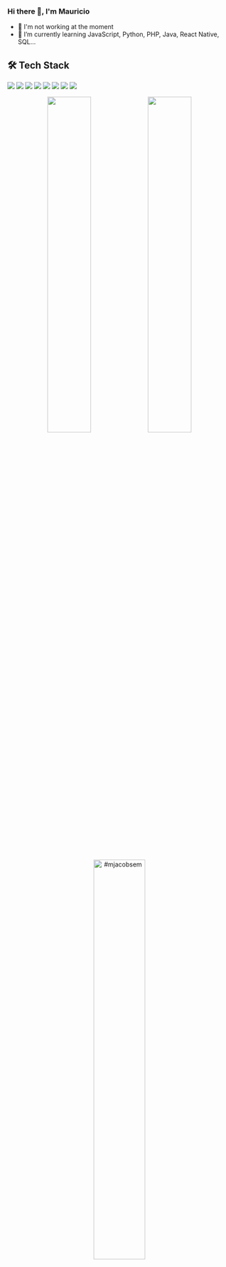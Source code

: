 ### Hi there 👋, I'm Mauricio

- 🔭 I'm not working at the moment
- 🌱 I’m currently learning JavaScript, Python, PHP, Java, React Native, SQL...

## 🛠 Tech Stack

<p>
  <img src="https://img.shields.io/badge/javascript%20-%23323330.svg?&style=for-the-badge&logo=javascript&logoColor=%23F7DF1E"/>
  <img src="https://img.shields.io/badge/python-3670A0?style=for-the-badge&logo=python&logoColor=ffdd54"/>
  <img src="https://img.shields.io/badge/react_native%20-%2320232a.svg?&style=for-the-badge&logo=react&logoColor=%2361DAFB"/>
  <img src="https://img.shields.io/badge/git%20-%23F05033.svg?&style=for-the-badge&logo=git&logoColor=white"/>
  <img src="https://img.shields.io/badge/github%20-%23121011.svg?&style=for-the-badge&logo=github&logoColor=white"/>
  <img src="https://img.shields.io/badge/HTML5-E34F26?style=for-the-badge&logo=html5&logoColor=white"/>
  <img src="https://img.shields.io/badge/CSS3-1572B6?style=for-the-badge&logo=css3&logoColor=white"/>
  <img src="https://img.shields.io/badge/styled--components-DB7093?style=for-the-badge&logo=styled-components&logoColor=white"/>
</p>



<p align="center">
  <img width="44%" src = "https://github-readme-stats.vercel.app/api?username=mjacobsem&count_private=true&show_icons=true&theme=algolia&line_height=27">
  <img width="44%" src="https://github-readme-stats.vercel.app/api/top-langs/?username=mjacobsem&langs_count=3&layout=compact&theme=algolia" />
  <img width="48%" src="https://github-readme-streak-stats.herokuapp.com/?user=mjacobsem&theme=algolia" alt="#mjacobsem" />
</p>
